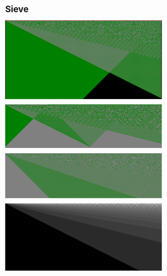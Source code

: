 
# Sieve

<p align="center">
<img src="screenshots/sample.png">
</p>

<p align="center">
<img src="screenshots/sample2.png">
</p>

<p align="center">
<img src="screenshots/sample3.png">
</p>

<p align="center">
<img src="screenshots/sample4.png">
</p>

